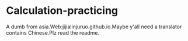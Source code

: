 # Calculation-practicing
A dumb from asia.Web:jijialinjuruo.github.io.Maybe y'all need a translator contains Chinese.Plz read the readme.
